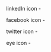 linkedIn icon - <i class="fab fa-linkedin-in"></i>

facebook icon - <i class="fab fa-facebook-f"></i>

twitter icon - <i class="fab fa-twitter"></i>

eye icon - <i class="fas fa-eye"></i>
